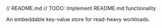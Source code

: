 // README.md
// TODO: Implement README.md functionality

An embeddable key-value store for read-heavy workloads.
